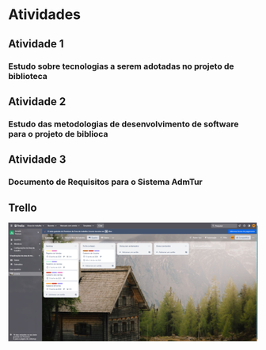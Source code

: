 # Atividades

## Atividade 1

### Estudo sobre tecnologias a serem adotadas no projeto de biblioteca

## Atividade 2

### Estudo das metodologias de desenvolvimento de software para o projeto de biblioca

## Atividade 3

### Documento de Requisitos para o Sistema AdmTur

## Trello

![Trello](https://github.com/Mikallina/Senac/blob/main/Mod%20I/UC01%20-%20Planejar%20o%20Desenvolvimento%20de%20Software/Trello/Tela%20Inicial.png)
